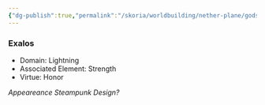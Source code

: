 ```yaml
---
{"dg-publish":true,"permalink":"/skoria/worldbuilding/nether-plane/gods/exalos/","noteIcon":"Deity","created":"2023-06-03T20:22:00.129+02:00","updated":"2023-06-03T20:47:21.375+02:00"}
---
```


### Exalos
- Domain: Lightning
- Associated Element: Strength
- Virtue: Honor


*Appeareance Steampunk Design?*